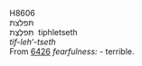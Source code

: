 <body>
  <p>H8606<br>  תּפלצת  <br> תִּּפלֶצֶת  ‎  tiphletseth  <br><i>tif-leh‘-tseth </i><br>From <a href="h6426.htm">6426</a>  <i>fearfulness: - </i>terrible.<br></p>
 </body>